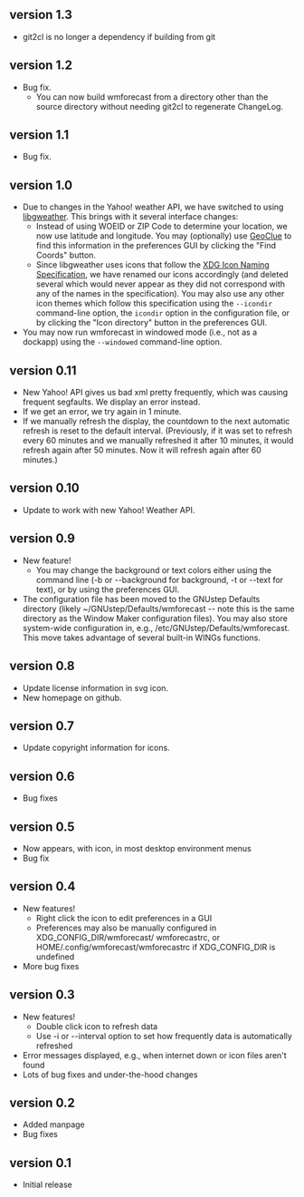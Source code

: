 version 1.3
-----------
* git2cl is no longer a dependency if building from git

version 1.2
-----------
* Bug fix.
  - You can now build wmforecast from a directory other than the source
    directory without needing git2cl to regenerate ChangeLog.

version 1.1
-----------
* Bug fix.

version 1.0
-----------
* Due to changes in the Yahoo! weather API, we have switched to using
  [libgweather](https://wiki.gnome.org/Projects/LibGWeather).
  This brings with it several interface changes:
  - Instead of using WOEID or ZIP Code to determine your location, we
    now use latitude and longitude.  You may (optionally) use
    [GeoClue](https://gitlab.freedesktop.org/geoclue/geoclue/-/wikis/home)
    to find this information in the preferences GUI by clicking the
    "Find Coords" button.
  - Since libgweather uses icons that follow the
    [XDG Icon Naming Specification](
     https://specifications.freedesktop.org/icon-naming-spec),
    we have renamed our icons accordingly (and deleted several which
	would never appear as they did not correspond with any of the names
	in the specification).  You may also use any other icon themes which
	follow this specification using the `--icondir` command-line
	option, the `icondir` option in the configuration file, or by
	clicking the "Icon directory" button in the preferences GUI.
* You may now run wmforecast in windowed mode (i.e., not as a dockapp)
  using the `--windowed` command-line option.

version 0.11
------------
* New Yahoo! API gives us bad xml pretty frequently, which was causing
  frequent segfaults.  We display an error instead.
* If we get an error, we try again in 1 minute.
* If we manually refresh the display, the countdown to the next automatic
  refresh is reset to the default interval.  (Previously, if it was set to
  refresh every 60 minutes and we manually refreshed it after 10 minutes,
  it would refresh again after 50 minutes.  Now it will refresh again after
  60 minutes.)

version 0.10
------------
* Update to work with new Yahoo! Weather API.

version 0.9
-----------
* New feature!
  - You may change the background or text colors either using the command line
    (-b or --background for background, -t or --text for text), or by using the
    preferences GUI.
* The configuration file has been moved to the GNUstep Defaults directory
  (likely ~/GNUstep/Defaults/wmforecast -- note this is the same directory as
  the Window Maker configuration files).  You may also store system-wide
  configuration in, e.g., /etc/GNUstep/Defaults/wmforecast.  This move takes
  advantage of several built-in WINGs functions.

version 0.8
-----------
* Update license information in svg icon.
* New homepage on github.

version 0.7
-----------
* Update copyright information for icons.

version 0.6
-----------
* Bug fixes

version 0.5
-----------
* Now appears, with icon, in most desktop environment menus
* Bug fix

version 0.4
-----------
* New features!
  - Right click the icon to edit preferences in a GUI
  - Preferences may also be manually configured in XDG_CONFIG_DIR/wmforecast/
    wmforecastrc, or HOME/.config/wmforecast/wmforecastrc if XDG_CONFIG_DIR is
    undefined
* More bug fixes

version 0.3
-----------
* New features!
  - Double click icon to refresh data
  - Use -i or --interval option to set how frequently data is automatically
    refreshed
* Error messages displayed, e.g., when internet down or icon files aren't found
* Lots of bug fixes and under-the-hood changes

version 0.2
-----------
* Added manpage
* Bug fixes

version 0.1
-----------
* Initial release
